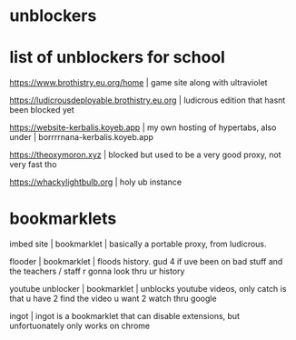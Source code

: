 # unblockers
# list of unblockers for school


https://www.brothistry.eu.org/home |
game site along with ultraviolet


https://ludicrousdeployable.brothistry.eu.org |
ludicrous edition that hasnt been blocked yet



https://website-kerbalis.koyeb.app |
my own hosting of hypertabs, also under | 
borrrrnana-kerbalis.koyeb.app


https://theoxymoron.xyz |
blocked but used to be a very good proxy, not very fast tho




https://whackylightbulb.org |
holy ub instance



# bookmarklets

imbed site |
bookmarklet |
basically a portable proxy, from ludicrous.



flooder |
bookmarklet |
floods history. gud 4 if uve been on bad stuff and the teachers / staff r gonna look thru ur history



youtube unblocker |
bookmarklet |
unblocks youtube videos,  only catch is that u have 2 find the video u want 2 watch thru google




ingot |
ingot is a bookmarklet that can disable extensions, but unfortuonately only works on chrome
